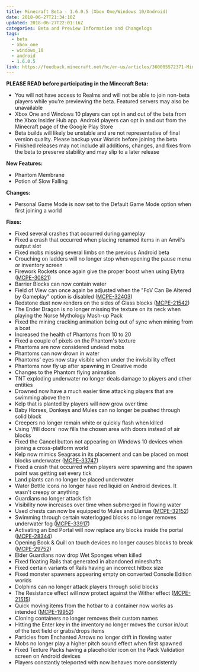 ```yaml
---
title: Minecraft Beta - 1.6.0.5 (Xbox One/Windows 10/Android)
date: 2018-06-27T21:34:10Z
updated: 2018-06-27T22:01:16Z
categories: Beta and Preview Information and Changelogs
tags:
  - beta
  - xbox_one
  - windows_10
  - android
  - 1.6.0.5
link: https://feedback.minecraft.net/hc/en-us/articles/360005572371-Minecraft-Beta-1-6-0-5-Xbox-One-Windows-10-Android-
---
```


**PLEASE READ before participating in the Minecraft Beta:**  

- You will not have access to Realms and will not be able to join non-beta players while you're previewing the beta. Featured servers may also be unavailable
- Xbox One and Windows 10 players can opt in and out of the beta from the Xbox Insider Hub app. Android players can opt in and out from the Minecraft page of the Google Play Store
- Beta builds will likely be unstable and are not representative of final version quality. Please backup your Worlds before joining the beta
- Finished releases may not include all additions, changes, and fixes from the beta to preserve stability and may slip to a later release  
    

**New Features:**

- Phantom Membrane
- Potion of Slow Falling  
    

**Changes:**

- Personal Game Mode is now set to the Default Game Mode option when first joining a world  
    

**Fixes:**

- Fixed several crashes that occurred during gameplay
- Fixed a crash that occurred when placing renamed items in an Anvil's output slot
- Fixed mobs missing several limbs on the previous Android beta
- Crouching on ladders will no longer stop when opening the pause menu or inventory screen
- Firework Rockets once again give the proper boost when using Elytra ([MCPE-30821](https://bugs.mojang.com/browse/MCPE-30821))
- Barrier Blocks can now contain water
- Field of View can once again be adjusted when the "FoV Can Be Altered by Gameplay" option is disabled ([MCPE-32403](https://bugs.mojang.com/browse/MCPE-32403))
- Redstone dust now renders on the sides of Glass blocks ([MCPE-21542](https://bugs.mojang.com/browse/MCPE-21542))
- The Ender Dragon is no longer missing the texture on its neck when playing the Norse Mythology Mash-up Pack
- Fixed the mining cracking animation being out of sync when mining from a boat
- Increased the health of Phantoms from 10 to 20
- Fixed a couple of pixels on the Phantom's texture
- Phantoms are now considered undead mobs
- Phantoms can now drown in water
- Phantoms' eyes now stay visible when under the invisibility effect
- Phantoms now fly up after spawning in Creative mode
- Changes to the Phantom flying animation
- TNT exploding underwater no longer deals damage to players and other entities
- Drowned now have a much easier time attacking players that are swimming above them
- Kelp that is planted by players will now grow over time
- Baby Horses, Donkeys and Mules can no longer be pushed through solid block
- Creepers no longer remain white or quickly flash when killed
- Using '/fill doors' now fills the chosen area with doors instead of air blocks
- Fixed the Cancel button not appearing on Windows 10 devices when joining a cross-platform world
- Kelp now mimics Seagrass in its placement and can be placed on most blocks underwater ([MCPE-33747](https://bugs.mojang.com/browse/MCPE-33747))
- Fixed a crash that occurred when players were spawning and the spawn point was getting set every tick
- Land plants can no longer be placed underwater
- Water Bottle icons no longer have red liquid on Android devices. It wasn't creepy or anything
- Guardians no longer attack fish
- Visibility now increases over time when submerged in flowing water
- Used chests can now be equipped to Mules and Llamas ([MCPE-32152](https://bugs.mojang.com/browse/MCPE-32152))
- Swimming through certain waterlogged blocks no longer removes underwater fog ([MCPE-33917](https://bugs.mojang.com/browse/MCPE-33917))
- Activating an End Portal will now replace any blocks inside the portal ([MCPE-28344](https://bugs.mojang.com/browse/MCPE-28344))
- Opening Book & Quill on touch devices no longer causes blocks to break ([MCPE-29752](https://bugs.mojang.com/browse/MCPE-29752))
- Elder Guardians now drop Wet Sponges when killed
- Fixed floating Rails that generated in abandoned mineshafts
- Fixed certain variants of Rails having an incorrect hitbox size
- Fixed monster spawners appearing empty on converted Console Edition worlds
- Dolphins can no longer attack players through solid blocks
- The Resistance effect will now protect against the Wither effect ([MCPE-21515](https://bugs.mojang.com/browse/MCPE-21515))
- Quick moving items from the hotbar to a container now works as intended ([MCPE-19952](https://bugs.mojang.com/browse/MCPE-19952))
- Cloning containers no longer removes their custom names
- Hitting the Enter key in the inventory no longer moves the cursor in/out of the text field or grabs/drops items
- Particles from Enchanted Arrows no longer drift in flowing water
- Mobs no longer play a higher pitch sound effect when first spawned
- Fixed Texture Packs having a placeholder icon on the Pack Validation screen on Android devices
- Players constantly teleported with now behaves more consistently
